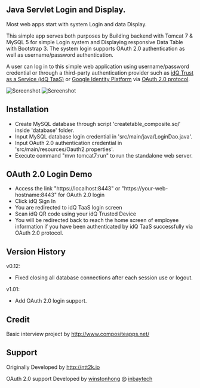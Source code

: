 Java Servlet Login and Display.
---------------------

Most web apps start with system Login and data Display.

This simple app serves both purposes by Building backend with Tomcat 7 & MySQL 5 for simple Login system and Displaying responsive Data Table with Bootstrap 3. The system login supports OAuth 2.0 authentication as well as username/password authentication.

A user can log in to this simple web application using username/password credential or through a third-party authentication provider such as [idQ Trust as a Service (idQ TaaS)](https://www.inbaytech.com/) or [Google Identity Platform](https://developers.google.com/identity/) via [OAuth 2.0 protocol](https://oauth.net/2/).  

![Screenshot](screenshot/login.png)
![Screenshot](screenshot/display.png)



Installation
------------
+ Create MySQL database through script 'createtable_composite.sql' inside 'database' folder.
+ Input MySQL database login credential in 'src/main/java/LoginDao.java'.
+ Input OAuth 2.0 authentication credential in 'src/main/resources/Oauth2.properties'.
+ Execute command "mvn tomcat7:run" to run the standalone web server.


OAuth 2.0 Login Demo
------------
+ Access the link "https://localhost:8443" or "https://your-web-hostname:8443" for OAuth 2.0 login
+ Click idQ Sign In
+ You are redirected to idQ TaaS login screen
+ Scan idQ QR code using your idQ Trusted Device
+ You will be redirected back to reach the home screen of employee information if you have been authenticated by idQ TaaS successfully via OAuth 2.0 protocol.

Version History
---------------

v0.12:


- Fixed closing all database connections after each session use or logout.

v1.01:


- Add OAuth 2.0 login support.


Credit
-------
Basic interview project by http://www.compositeapps.net/

Support
-------
Originally Developed by http://ntt2k.io

OAuth 2.0 support Developed by [winstonhong](https://github.com/winstonhong) @ [inbaytech](https://github.com/inbaytech)
